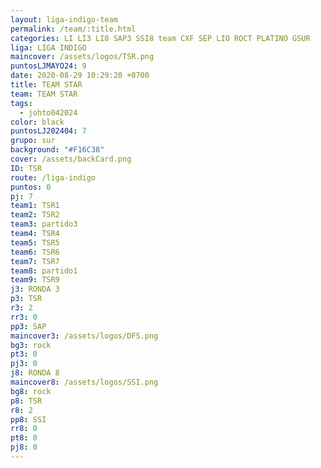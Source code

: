 ```yaml
---
layout: liga-indigo-team
permalink: /team/:title.html
categories: LI LI3 LI8 SAP3 SSI8 team CXF SEP LIO ROCT PLATINO GSUR
liga: LIGA INDIGO
maincover: /assets/logos/TSR.png
puntosLJMAYO24: 9
date: 2020-08-29 10:29:20 +0700
title: TEAM STAR
team: TEAM STAR
tags:
  - johto042024
color: black
puntosLJ202404: 7
grupo: sur
background: "#F16C38"
cover: /assets/backCard.png
ID: TSR
route: /liga-indigo
puntos: 0
pj: 7
team1: TSR1
team2: TSR2
team3: partido3
team4: TSR4
team5: TSR5
team6: TSR6
team7: TSR7
team8: partido1
team9: TSR9
j3: RONDA 3
p3: TSR
r3: 2
rr3: 0
pp3: SAP
maincover3: /assets/logos/DFS.png
bg3: rock
pt3: 0
pj3: 0
j8: RONDA 8
maincover8: /assets/logos/SSI.png
bg8: rock
p8: TSR
r8: 2
pp8: SSI
rr8: 0
pt8: 0
pj8: 0
---
```



